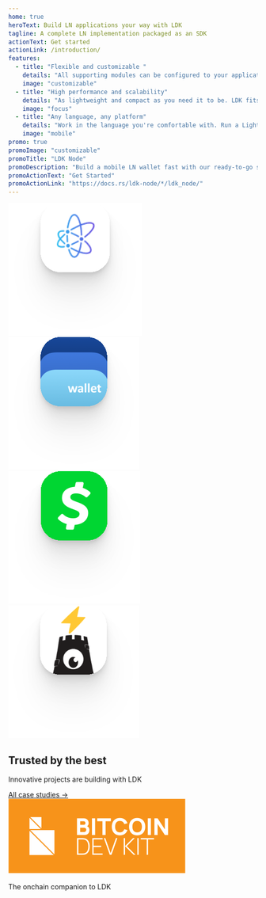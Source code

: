 ```yaml
---
home: true
heroText: Build LN applications your way with LDK
tagline: A complete LN implementation packaged as an SDK
actionText: Get started
actionLink: /introduction/
features:
  - title: "Flexible and customizable "
    details: "All supporting modules can be configured to your application needs, such as persistent storage, backup logic, chain sources, and key management."
    image: "customizable"
  - title: "High performance and scalability"
    details: "As lightweight and compact as you need it to be. LDK fits in small-footprint devices and can run in the cloud"
    image: "focus"
  - title: "Any language, any platform"
    details: "Work in the language you're comfortable with. Run a Lightning node in any environment, such as mobile phones, web browsers, LSPs, or existing infrastructure."
    image: "mobile"
promo: true
promoImage: "customizable"
promoTitle: "LDK Node"
promoDescription: "Build a mobile LN wallet fast with our ready-to-go solution. Built on top of LDK."
promoActionText: "Get Started"
promoActionLink: "https://docs.rs/ldk-node/*/ldk_node/"
---
```


<div class="case-studies">
  <div class="case-studies-inner">
    <div class="logo-wrapper">
      <img src="./assets/atomicdex.svg" />
      <img src="./assets/bluewallet.svg" />
      <img src="./assets/cashapp.svg" />
      <img src="./assets/teos.svg" />
    </div>
    <div>
      <h2>Trusted by the best</h2>
      <p class="description">Innovative projects are building with LDK</p>
      <a href="/case-studies/">All case studies -></a>
    </div>
  </div>
</div>

<div class="cross-promo">
  <div class="cross-promo-inner">
    <a href="https://bitcoindevkit.org/"><img src="./assets/bdk-logo.svg" /></a>
    <div class="divider"></div>
    <p class="cross-promo-description">The onchain companion to LDK</p>
  </div>
</div>
